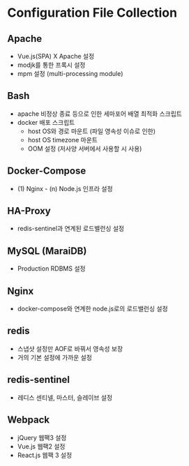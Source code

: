 # Configuration File Collection

## Apache

- Vue.js(SPA) X Apache 설정
- modjk를 통한 프록시 설정
- mpm 설정 (multi-processing module)

## Bash

- apache 비정상 종료 등으로 인한 세마포어 배열 최적화 스크립트
- docker 배포 스크립트
  - host OS와 경로 마운트 (파일 영속성 이슈로 인한)
  - host OS timezone 마운트
  - OOM 설정 (저사양 서버에서 사용할 시 사용)

## Docker-Compose

- (1) Nginx - (n) Node.js 인프라 설정

## HA-Proxy

- redis-sentinel과 연계된 로드밸런싱 설정

## MySQL (MaraiDB)

- Production RDBMS 설정

## Nginx

- docker-compose와 연계한 node.js로의 로드밸런싱 설정

## redis

- 스냅샷 설정만 AOF로 바꿔서 영속성 보장
- 거의 기본 설정에 가까운 설정

## redis-sentinel

- 레디스 센티넬, 마스터, 슬레이브 설정

## Webpack

- jQuery 웹팩3 설정
- Vue.js 웹팩2 설정
- React.js 웹팩 3 설정